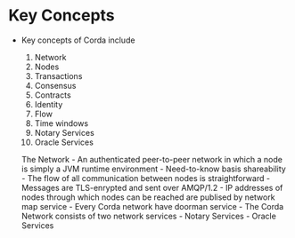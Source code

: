 # Key Concepts

-  Key concepts of Corda include
    1.  Network
    2.  Nodes
    3.  Transactions
    4.  Consensus
    5.  Contracts
    6.  Identity
    7.  Flow
    8.  Time windows
    9.  Notary Services
    10. Oracle Services

    The Network
        -   An authenticated peer-to-peer network in which a node is simply a JVM runtime environment
        -   Need-to-know basis shareability
        -   The flow of all communication between nodes is straightforward
            -   Messages are TLS-enrypted and sent over AMQP/1.2
        -   IP addresses of nodes through which nodes can be reached are publised by network map service
        -   Every Corda network have doorman service
        -   The Corda Network consists of two network services
            -   Notary Services
            -   Oracle Services